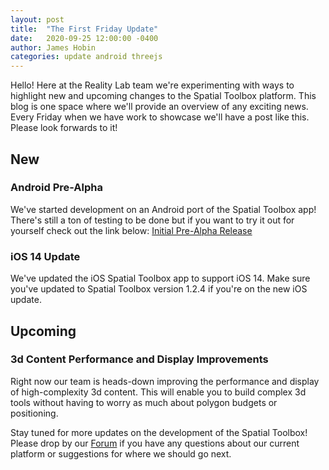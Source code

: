 ```yaml
---
layout: post
title:  "The First Friday Update"
date:   2020-09-25 12:00:00 -0400
author: James Hobin
categories: update android threejs
---
```


Hello! Here at the Reality Lab team we're experimenting with ways to highlight
new and upcoming changes to the Spatial Toolbox platform. This blog is one
space where we'll provide an overview of any exciting news. Every Friday when
we have work to showcase we'll have a post like this. Please look forwards to
it!

## New

### Android Pre-Alpha

We've started development on an Android port of the Spatial Toolbox app!
There's still a ton of testing to be done but if you want to try it out for
yourself check out the link below:
[Initial Pre-Alpha Release](https://github.com/hobinjk-ptc/RealityEditorCordova/releases/tag/v0.0.1)

### iOS 14 Update

We've updated the iOS Spatial Toolbox app to support iOS 14. Make sure you've
updated to Spatial Toolbox version 1.2.4 if you're on the new iOS update.

## Upcoming

### 3d Content Performance and Display Improvements

Right now our team is heads-down improving the performance and display of
high-complexity 3d content. This will enable you to build complex 3d tools
without having to worry as much about polygon budgets or positioning.

Stay tuned for more updates on the development of the Spatial Toolbox! Please
drop by our [Forum](https://forum.spatialtoolbox.vuforia.com/) if you have any
questions about our current platform or suggestions for where we should go
next.

